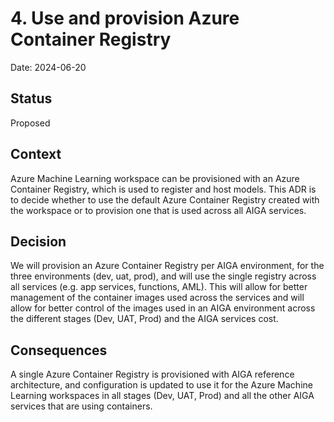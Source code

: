 # 4. Use and provision Azure Container Registry

Date: 2024-06-20

## Status

Proposed

## Context

Azure Machine Learning workspace can be provisioned with an Azure Container Registry, which is used to register and host models. This ADR is to decide whether to use the default Azure Container Registry created with the workspace or to provision one that is used across all AIGA services.

## Decision

We will provision an Azure Container Registry per AIGA environment, for the three environments (dev, uat, prod), and will use the single registry across all services (e.g. app services, functions, AML).
This will allow for better management of the container images used across the services and will allow for better control of the images used in an AIGA environment across the different stages (Dev, UAT, Prod) and the AIGA services cost.

## Consequences

A single Azure Container Registry is provisioned with AIGA reference architecture, and configuration is updated to use it for the Azure Machine Learning workspaces in all stages (Dev, UAT, Prod) and all the other AIGA services that are using containers.
